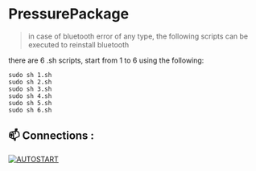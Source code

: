# PressurePackage


> in case of bluetooth error of any type, the following scripts can be executed to reinstall bluetooth

there are 6 .sh scripts, start from 1 to 6 using the following:
```
sudo sh 1.sh
sudo sh 2.sh
sudo sh 3.sh
sudo sh 4.sh
sudo sh 5.sh
sudo sh 6.sh
```

## 📫 Connections :

[![AUTOSTART](https://img.shields.io/badge/Main%20-%23323330.svg?&style=for-the-badge&logo=Main%20ff&logoColor=black&color=8000FF)](https://github.com/kelvinhenriqu/PressurePackage/tree/main)